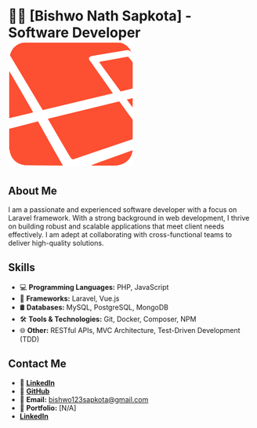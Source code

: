 # 👨‍💻 [Bishwo Nath Sapkota] - Software Developer ![Laravel Icon](https://raw.githubusercontent.com/devicons/devicon/master/icons/laravel/laravel-plain.svg)


## About Me
I am a passionate and experienced software developer with a focus on Laravel framework. With a strong background in web development, I thrive on building robust and scalable applications that meet client needs effectively. I am adept at collaborating with cross-functional teams to deliver high-quality solutions.

## Skills
- 💻 **Programming Languages:** PHP, JavaScript
- 🚀 **Frameworks:** Laravel, Vue.js
- 🛢️ **Databases:** MySQL, PostgreSQL, MongoDB
- 🛠️ **Tools & Technologies:** Git, Docker, Composer, NPM
- 🌐 **Other:** RESTful APIs, MVC Architecture, Test-Driven Development (TDD)

## Contact Me
- 💼  [**LinkedIn**](https://www.linkedin.com/in/bishwo-sapkota-86898a199)
- 🐙  [**GitHub**](https://www.github.com/bishwozz)
- 📧 **Email:** [bishwo123sapkota@gmail.com](mailto:bishwo123sapkota@gmail.com)
- 🔗 **Portfolio:** [N/A]
- <a href="https://www.linkedin.com/in/bishwo-sapkota-86898a199" target="_blank"><b>LinkedIn</b></a>
